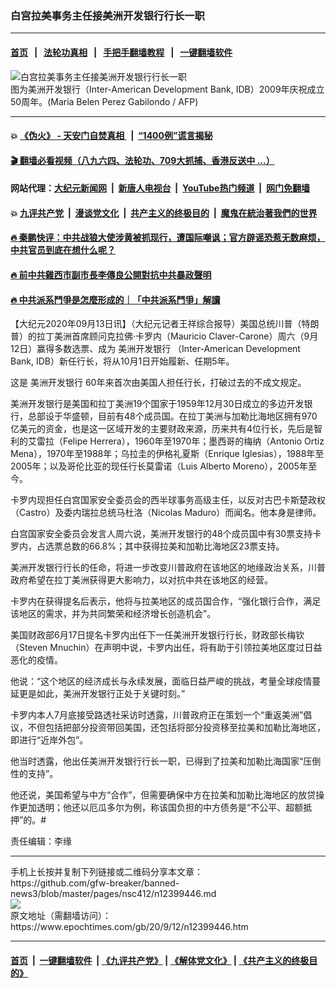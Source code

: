 ### 白宫拉美事务主任接美洲开发银行行长一职
------------------------

#### [首页](https://github.com/gfw-breaker/banned-news3/blob/master/README.md) &nbsp;&nbsp;|&nbsp;&nbsp; [法轮功真相](https://github.com/begood0513/basic/blob/master/README.md)  &nbsp;&nbsp;|&nbsp;&nbsp; [手把手翻墙教程](https://github.com/gfw-breaker/guides/wiki)  &nbsp;&nbsp;|&nbsp;&nbsp; [一键翻墙软件](https://github.com/gfw-breaker/nogfw/blob/master/README.md)  



<div><img alt="白宫拉美事务主任接美洲开发银行行长一职" class="attachment-djy_600_400 size-djy_600_400 wp-post-image" src="https://i.epochtimes.com/assets/uploads/2020/09/000_Was2484983-600x400.jpg"/>
<div class="caption">
 图为美洲开发银行（Inter-American Development Bank, IDB）2009年庆祝成立50周年。(Maria Belen Perez Gabilondo / AFP)
</div></div><hr/>

#### 💥 [《伪火》 - 天安门自焚真相 ](http://141.164.51.119:10000/videos/blog/weihuo.html)&nbsp; |&nbsp; [“1400例”谎言揭秘  ](http://141.164.51.119:10000/videos/blog/jiexi1400.html)

#### [ 🎬  翻墙必看视频（八九六四、法轮功、709大抓捕、香港反送中 ...）](https://github.com/gfw-breaker/links/blob/master/banned.md)

#### 网站代理：[大纪元新闻网](http://167.172.10.89:10080/gb/) &nbsp;|&nbsp; [新唐人电视台](http://167.172.10.89:8808/gb/)  &nbsp;|&nbsp; [YouTube热门频道](http://158.247.203.241/youtube.html) &nbsp;|&nbsp; [网门免翻墙](http://158.247.203.241:11000/show.aspx?name=ogHome)

#### 💥 [九评共产党](http://141.164.51.119:10000/videos/res/jiuping/)&nbsp; |&nbsp; [漫谈党文化](http://141.164.51.119:10000/videos/res/mtdwh/)&nbsp; |&nbsp; [共产主义的终极目的](http://141.164.51.119:10000/videos/res/zjmd/)&nbsp; |&nbsp; [魔鬼在統治著我們的世界](http://141.164.51.119:10000/videos/res/TheSpecter/)  

#### [ 🔥  秦鹏快评：中共战狼大使涉黄被抓现行，遭国际嘲讽；官方辟谣恐惹无数麻烦，中共官员到底在想什么呢？](http://141.164.51.119:10000/videos/news/qp03.html)

#### [ 🔥  前中共雞西市副市長李傳良公開對抗中共暴政聲明](http://141.164.51.119:10000/videos/news/../tui/index.html)

#### [ 🔥  中共派系鬥爭是怎麼形成的｜「中共派系鬥爭」解讀](http://141.164.51.119:10000/videos/news/don02.html)

<div><p>
 【大纪元2020年09月13日讯】（大纪元记者王祥综合报导）美国总统川普（特朗普）的拉丁美洲首席顾问克拉佛‧卡罗内（Mauricio Claver-Carone）周六（9月12日）赢得多数选票、成为
 <ok href="https://www.epochtimes.com/gb/tag/%E7%BE%8E%E6%B4%B2%E5%BC%80%E5%8F%91%E9%93%B6%E8%A1%8C.html">
  美洲开发银行
 </ok>
 （Inter-American Development Bank, IDB）新任行长，将从10月1日开始履新、任期5年。
</p>
<p>
 这是
 <ok href="https://www.epochtimes.com/gb/tag/%E7%BE%8E%E6%B4%B2%E5%BC%80%E5%8F%91%E9%93%B6%E8%A1%8C.html">
  美洲开发银行
 </ok>
 60年来首次由美国人担任行长，打破过去的不成文规定。
</p>
<p>
 美洲开发银行是美国和拉丁美洲19个国家于1959年12月30日成立的多边开发银行，总部设于华盛顿，目前有48个成员国。在拉丁美洲与加勒比海地区拥有970亿美元的资金，也是这一区域开发的主要财政来源，历来共有4位行长，先后是智利的艾雷拉（Felipe Herrera），1960年至1970年；墨西哥的梅纳（Antonio Ortiz Mena），1970年至1988年；乌拉圭的伊格礼夏斯（Enrique Iglesias），1988年至2005年；以及哥伦比亚的现任行长莫雷诺（Luis Alberto Moreno），2005年至今。
</p>
<p>
 卡罗内现担任白宫国家安全委员会的西半球事务高级主任，以反对古巴卡斯楚政权（Castro）及委内瑞拉总统马杜洛（Nicolas Maduro）而闻名。他本身是律师。
</p>
<p>
 白宫国家安全委员会发言人周六说，美洲开发银行的48个成员国中有30票支持卡罗内，占选票总数的66.8%；其中获得拉美和加勒比海地区23票支持。
</p>
<p>
 美洲开发银行行长的任命，将进一步改变川普政府在该地区的地缘政治关系，川普政府希望在拉丁美洲获得更大影响力，以对抗中共在该地区的经营。
</p>
<p>
 卡罗内在获得提名后表示，他将与拉美地区的成员国合作，“强化银行合作，满足该地区的需求，并为共同繁荣和经济增长创造机会”。
</p>
<p>
 美国财政部6月17日提名卡罗内出任下一任美洲开发银行行长，财政部长梅钦（Steven Mnuchin）在声明中说，卡罗内出任，将有助于引领拉美地区度过日益恶化的疫情。
</p>
<p>
 他说：“这个地区的经济成长与永续发展，面临日益严峻的挑战，考量全球疫情蔓延更是如此，美洲开发银行正处于关键时刻。”
</p>
<p>
 卡罗内本人7月底接受路透社采访时透露，川普政府正在策划一个“重返美洲”倡议，不但包括把部分投资带回美国，还包括将部分投资移至拉美和加勒比海地区，即进行“近岸外包”。
</p>
<p>
 他当时透露，他出任美洲开发银行行长一职，已得到了拉美和加勒比海国家“压倒性的支持”。
</p>
<p>
 他还说，美国希望与中方“合作”，但需要确保中方在拉美和加勒比海地区的放贷操作更加透明；他还以厄瓜多尔为例，称该国负担的中方债务是“不公平、超额抵押”的。#
</p>
<p>
 责任编辑：李缘
</p>
</div>
<hr/>
手机上长按并复制下列链接或二维码分享本文章：<br/>
https://github.com/gfw-breaker/banned-news3/blob/master/pages/nsc412/n12399446.md <br/>
<a href='https://github.com/gfw-breaker/banned-news3/blob/master/pages/nsc412/n12399446.md'><img src='https://github.com/gfw-breaker/banned-news3/blob/master/pages/nsc412/n12399446.md.png'/></a> <br/>
原文地址（需翻墙访问）：https://www.epochtimes.com/gb/20/9/12/n12399446.htm


------------------------
#### [首页](https://github.com/gfw-breaker/banned-news3/blob/master/README.md) &nbsp;|&nbsp; [一键翻墙软件](https://github.com/gfw-breaker/nogfw/blob/master/README.md) &nbsp;| [《九评共产党》](https://github.com/gfw-breaker/9ping.md/blob/master/README.md#九评之一评共产党是什么) | [《解体党文化》](https://github.com/gfw-breaker/jtdwh.md/blob/master/README.md) | [《共产主义的终极目的》](https://github.com/gfw-breaker/gczydzjmd.md/blob/master/README.md)


<img src='http://gfw-breaker.win/banned-news3/pages/nsc412/n12399446.md' width='0px' height='0px'/>